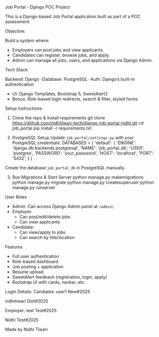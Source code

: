 Job Portal - Django POC Project

This is a Django-based Job Portal application built as part of a POC assessment.

Objective:

Build a system where:
- Employers can post jobs and view applicants.
- Candidates can register, browse jobs, and apply.
- Admin can manage all jobs, users, and applications via Django Admin.

 Tech Stack:

Backend: Django
-Database: PostgreSQL
-Auth: Django’s built-in authentication
- UI: Django Templates, Bootstrap 5, SweetAlert2
- Bonus: Role-based login redirects, search & filter, styled forms


 Setup Instructions:

1. Clone the repo & install requirements
git clone https://github.com/nidhitiwari-tech/django-job-portal-nidhi.git
cd job_portal
pip install -r requirements.txt

2. PostgreSQL Setup
Update `job_portal/settings.py` with your PostgreSQL credentials:
DATABASES = {
    'default': {
        'ENGINE': 'django.db.backends.postgresql',
        'NAME': 'job_portal_db',
        'USER': 'postgres',
        'PASSWORD': 'your_password',
        'HOST': 'localhost',
        'PORT': '5432',
    }
}

Create the database `job_portal_db` in PostgreSQL manually.

3. Run Migrations & Start Server
python manage.py makemigrations
python manage.py migrate
python manage.py createsuperuser
python manage.py runserver

User Roles

- Admin: Can access Django Admin panel at `/admin/`
- Employer:
  - Can post/edit/delete jobs
  - Can view applicants
- Candidate:
  - Can view/apply to jobs
  - Can search by title/location


Features

- Full user authentication
- Role-based dashboard
- Job posting + application
- Resume upload
- SweetAlert feedback (registration, login, apply)
- Bootstrap UI with cards, navbar, etc.


Login Details:
Candiates:
user1
New#2025

nidhitiwari
Doit#2025


Employer:
test
Test#2025

Nidhi
Test#2025


Made by Nidhi Tiwari
